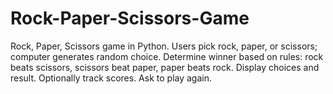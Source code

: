 # Rock-Paper-Scissors-Game
Rock, Paper, Scissors game in Python. Users pick rock, paper, or scissors; computer generates random choice. Determine winner based on rules: rock beats scissors, scissors beat paper, paper beats rock. Display choices and result. Optionally track scores. Ask to play again.
